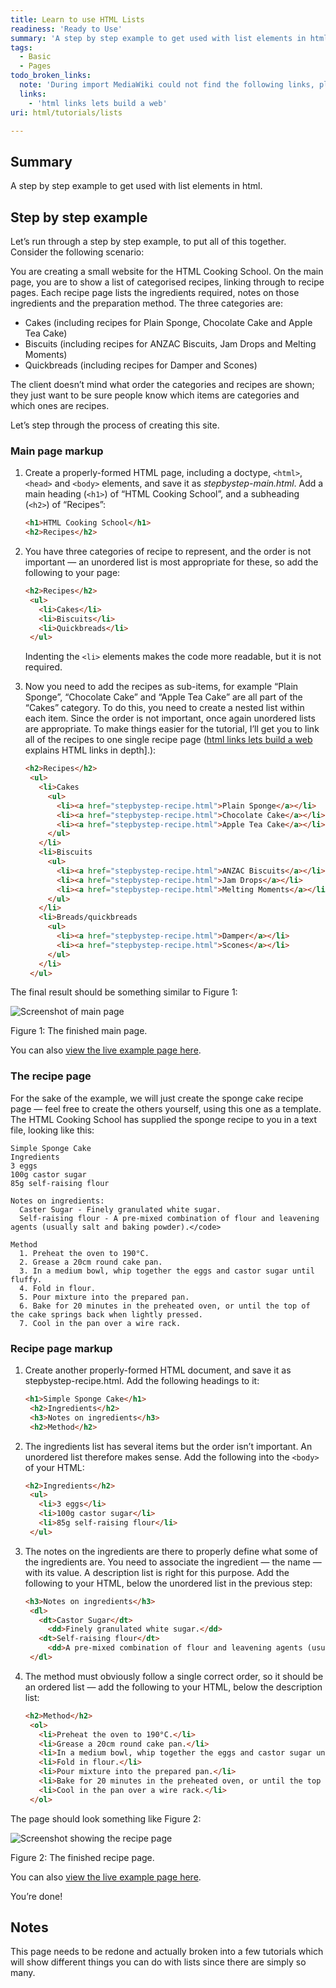 ```yaml
---
title: Learn to use HTML Lists
readiness: 'Ready to Use'
summary: 'A step by step example to get used with list elements in html.'
tags:
  - Basic
  - Pages
todo_broken_links:
  note: 'During import MediaWiki could not find the following links, please fix and adjust this list.'
  links:
    - 'html links lets build a web'
uri: html/tutorials/lists

---
```

## Summary

A step by step example to get used with list elements in html.

## Step by step example

Let’s run through a step by step example, to put all of this together. Consider the following scenario:

You are creating a small website for the HTML Cooking School. On the main page, you are to show a list of categorised recipes, linking through to recipe pages. Each recipe page lists the ingredients required, notes on those ingredients and the preparation method. The three categories are:

-   Cakes (including recipes for Plain Sponge, Chocolate Cake and Apple Tea Cake)
-   Biscuits (including recipes for ANZAC Biscuits, Jam Drops and Melting Moments)
-   Quickbreads (including recipes for Damper and Scones)

The client doesn’t mind what order the categories and recipes are shown; they just want to be sure people know which items are categories and which ones are recipes.

Let’s step through the process of creating this site.

### Main page markup

1.  Create a properly-formed HTML page, including a doctype, `<html>`, `<head>` and `<body>` elements, and save it as *stepbystep-main.html*. Add a main heading (`<h1>`) of “HTML Cooking School”, and a subheading (`<h2>`) of “Recipes”:

    ``` html
    <h1>HTML Cooking School</h1>
    <h2>Recipes</h2>
    ```

2.  You have three categories of recipe to represent, and the order is not important — an unordered list is most appropriate for these, so add the following to your page:

    ``` html
    <h2>Recipes</h2>
     <ul>
       <li>Cakes</li>
       <li>Biscuits</li>
       <li>Quickbreads</li>
     </ul>
    ```

    Indenting the `<li>` elements makes the code more readable, but it is not required.

3.  Now you need to add the recipes as sub-items, for example “Plain Sponge”, “Chocolate Cake” and “Apple Tea Cake” are all part of the “Cakes” category. To do this, you need to create a nested list within each item. Since the order is not important, once again unordered lists are appropriate. To make things easier for the tutorial, I’ll get you to link all of the recipes to one single recipe page ([html links lets build a web](/w/index.php?title=html_links_lets_build_a_web&action=edit&redlink=1) explains HTML links in depth].):

    ``` html
    <h2>Recipes</h2>
     <ul>
       <li>Cakes
         <ul>
           <li><a href="stepbystep-recipe.html">Plain Sponge</a></li>
           <li><a href="stepbystep-recipe.html">Chocolate Cake</a></li>
           <li><a href="stepbystep-recipe.html">Apple Tea Cake</a></li>
         </ul>
       </li>
       <li>Biscuits
         <ul>
           <li><a href="stepbystep-recipe.html">ANZAC Biscuits</a></li>
           <li><a href="stepbystep-recipe.html">Jam Drops</a></li>
           <li><a href="stepbystep-recipe.html">Melting Moments</a></li>
         </ul>
       </li>
       <li>Breads/quickbreads
         <ul>
           <li><a href="stepbystep-recipe.html">Damper</a></li>
           <li><a href="stepbystep-recipe.html">Scones</a></li>
         </ul>
       </li>
     </ul>
    ```

The final result should be something similar to Figure 1:

![Screenshot of main page](/assets/public/8/86/mainpage.png)

Figure 1: The finished main page.

You can also [view the live example page here](http://dev.opera.com/articles/view/16-html-lists/stepbystep-main.html).

### The recipe page

For the sake of the example, we will just create the sponge cake recipe page — feel free to create the others yourself, using this one as a template. The HTML Cooking School has supplied the sponge recipe to you in a text file, looking like this:

    Simple Sponge Cake
    Ingredients
    3 eggs
    100g castor sugar
    85g self-raising flour

    Notes on ingredients:
      Caster Sugar - Finely granulated white sugar.
      Self-raising flour - A pre-mixed combination of flour and leavening agents (usually salt and baking powder).</code>

    Method
      1. Preheat the oven to 190°C.
      2. Grease a 20cm round cake pan.
      3. In a medium bowl, whip together the eggs and castor sugar until fluffy.
      4. Fold in flour.
      5. Pour mixture into the prepared pan.
      6. Bake for 20 minutes in the preheated oven, or until the top of the cake springs back when lightly pressed.
      7. Cool in the pan over a wire rack.

### Recipe page markup

1.  Create another properly-formed HTML document, and save it as stepbystep-recipe.html. Add the following headings to it:

    ``` html
    <h1>Simple Sponge Cake</h1>
     <h2>Ingredients</h2>
     <h3>Notes on ingredients</h3>
     <h2>Method</h2>
    ```

2.  The ingredients list has several items but the order isn’t important. An unordered list therefore makes sense. Add the following into the `<body>` of your HTML:

    ``` html
    <h2>Ingredients</h2>
     <ul>
       <li>3 eggs</li>
       <li>100g castor sugar</li>
       <li>85g self-raising flour</li>
     </ul>
    ```

3.  The notes on the ingredients are there to properly define what some of the ingredients are. You need to associate the ingredient — the name — with its value. A description list is right for this purpose. Add the following to your HTML, below the unordered list in the previous step:

    ``` html
    <h3>Notes on ingredients</h3>
     <dl>
       <dt>Castor Sugar</dt>
         <dd>Finely granulated white sugar.</dd>
       <dt>Self-raising flour</dt>
         <dd>A pre-mixed combination of flour and leavening agents (usually salt and baking powder).</dd>
     </dl>
    ```

4.  The method must obviously follow a single correct order, so it should be an ordered list — add the following to your HTML, below the description list:

    ``` html
    <h2>Method</h2>
     <ol>
       <li>Preheat the oven to 190°C.</li>
       <li>Grease a 20cm round cake pan.</li>
       <li>In a medium bowl, whip together the eggs and castor sugar until fluffy.</li>
       <li>Fold in flour.</li>
       <li>Pour mixture into the prepared pan.</li>
       <li>Bake for 20 minutes in the preheated oven, or until the top of the cake springs back when lightly pressed.</li>
       <li>Cool in the pan over a wire rack.</li>
     </ol>
    ```

The page should look something like Figure 2:

![Screenshot showing the recipe page](/assets/public/0/0c/recipepa.png)

Figure 2: The finished recipe page.

You can also [view the live example page here](http://dev.opera.com/articles/view/16-html-lists/stepbystep-recipe.html).

You’re done!

## Notes

This page needs to be redone and actually broken into a few tutorials which will show different things you can do with lists since there are simply so many.

